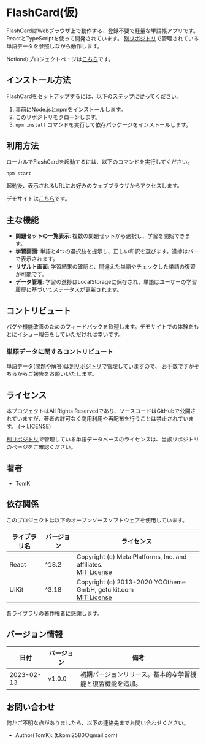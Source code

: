 # FlashCard(仮)

FlashCardはWebブラウザ上で動作する、登録不要で軽量な単語帳アプリです。
ReactとTypeScriptを使って開発されています。
[別リポジトリ](https://github.com/TKomi/FlashCard-Data)で管理されている単語データを参照しながら動作します。

Notionのプロジェクトページは[こちら](https://royal-lifter-ad9.notion.site/FlashCard-085a4d2bec714be69aa161dc9bd4e183)です。

## インストール方法

FlashCardをセットアップするには、以下のステップに従ってください。

1. 事前にNode.jsとnpmをインストールします。
2. このリポジトリをクローンします。
3. `npm install` コマンドを実行して依存パッケージをインストールします。

## 利用方法

ローカルでFlashCardを起動するには、以下のコマンドを実行してください。

```bash
npm start
```

起動後、表示されるURLにお好みのウェブブラウザからアクセスします。

デモサイトは[こちら](https://flash-card.sumomo.ne.jp/)です。

## 主な機能

- **問題セットの一覧表示**: 複数の問題セットから選択し、学習を開始できます。
- **学習画面**: 単語と4つの選択肢を提示し、正しい和訳を選びます。進捗はバーで表示されます。
- **リザルト画面**: 学習結果の確認と、間違えた単語やチェックした単語の復習が可能です。
- **データ管理**: 学習の進捗はLocalStorageに保存され、単語はユーザーの学習履歴に基づいてステータスが更新されます。

## コントリビュート

バグや機能改善のためのフィードバックを歓迎します。デモサイトでの体験をもとにイシュー報告をしていただければ幸いです。

### 単語データに関するコントリビュート

単語データ(問題や解答)は[別リポジトリ](https://github.com/TKomi/FlashCard-Data)で管理していますので、
お手数ですがそちらからご報告をお願いいたします。

## ライセンス

本プロジェクトはAll Rights Reservedであり、ソースコードはGitHubで公開されていますが、著者の許可なく商用利用や再配布を行うことは禁止されています。 (→ [LICENSE](./LICENSE.md))

[別リポジトリ](https://github.com/TKomi/FlashCard-Data)で管理している単語データベースのライセンスは、当該リポジトリのページをご確認ください。

## 著者

- TomK

## 依存関係

このプロジェクトは以下のオープンソースソフトウェアを使用しています。

| ライブラリ名 | バージョン | ライセンス                                             |
|--------------|------------|--------------------------------------------------------|
| React        | ^18.2      | Copyright (c) Meta Platforms, Inc. and affiliates. <br> [MIT License](https://opensource.org/license/mit/)      |
| UIKit        | ^3.18      | Copyright (c) 2013-2020 YOOtheme GmbH, getuikit.com <br> [MIT License](https://opensource.org/license/mit/)      |

各ライブラリの著作権者に感謝します。

## バージョン情報

| 日付       | バージョン | 備考                                                         |
|------------|------------|--------------------------------------------------------------|
| 2023-02-13 | v1.0.0     | 初期バージョンリリース。基本的な学習機能と復習機能を追加。 |

## お問い合わせ

何かご不明な点がありましたら、以下の連絡先までお問い合わせください。

- Author(TomK): (t.komi2580○gmail.com)

